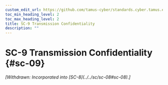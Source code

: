 ```yaml
---
custom_edit_url: https://github.com/tamus-cyber/standards.cyber.tamus.edu/tree/main/static/content/tamus.edu/TAMUS_profile.xml
toc_min_heading_level: 2
toc_max_heading_level: 2
title: SC-9 Transmission Confidentiality
description: ""
---
```


# SC-9 Transmission Confidentiality {#sc-09}

<prop xmlns="http://csrc.nist.gov/ns/oscal/1.0" name="status" value="withdrawn">
            <em>[Withdrawn: Incorporated into [SC-8](../../sc/sc-08#sc-08).]</em>
         </prop>
         


